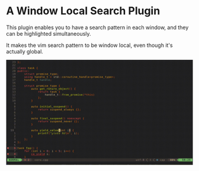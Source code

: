 # A Window Local Search Plugin

This plugin enables you to have a search pattern in each window, 
and they can be highlighted simultaneously.

It makes the vim search pattern to be window local, even though it's actually global.

![Demo](demo.gif)
